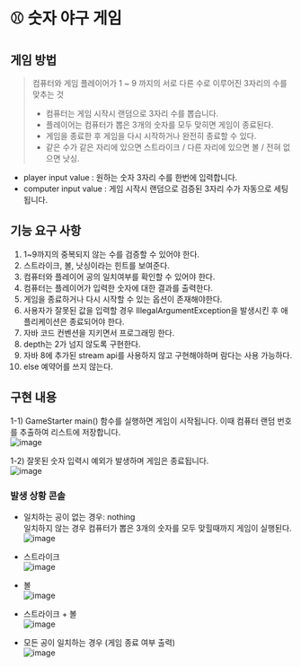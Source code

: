 # ⚾️ 숫자 야구 게임

## 게임 방법
> 컴퓨터와 게임 플레이어가 1 ~ 9 까지의 서로 다른 수로 이루어진 3자리의 수를 맞추는 것
> - 컴퓨터는 게임 시작시 랜덤으로 3자리 수를 뽑습니다.
> - 플레이어는 컴퓨터가 뽑은 3개의 숫자를 모두 맞히면 게임이 종료된다.
> - 게임을 종료한 후 게임을 다시 시작하거나 완전히 종료할 수 있다.
> - 같은 수가 같은 자리에 있으면 스트라이크 / 다른 자리에 있으면 볼 / 전혀 없으면 낫싱.

- player input value
: 원하는 숫자 3자리 수를 한번에 입력합니다.
- computer input value
: 게임 시작시 랜덤으로 검증된 3자리 수가 자동으로 세팅 됩니다.

## 기능 요구 사항
1. 1~9까지의 중복되지 않는 수를 검증할 수 있어야 한다.
2. 스트라이크, 볼, 낫싱이라는 힌트를 보여준다. 
3. 컴퓨터와 플레이어 공의 일치여부를 확인할 수 있어야 한다.
4. 컴퓨터는 플레이어가 입력한 숫자에 대한 결과를 출력한다.
5. 게임을 종료하거나 다시 시작할 수 있는 옵션이 존재해야한다.
6. 사용자가 잘못된 값을 입력할 경우 IllegalArgumentException을 발생시킨 후 애플리케이션은 종료되어야 한다.
7. 자바 코드 컨벤션을 지키면서 프로그래밍 한다.
8. depth는 2가 넘지 않도록 구현한다.
9. 자바 8에 추가된 stream api를 사용하지 않고 구현해야하며 람다는 사용 가능하다.
10. else 예약어를 쓰지 않는다.

## 구현 내용
1-1) GameStarter main() 함수를 실행하면 게임이 시작됩니다.
이때 컴퓨터 랜덤 번호를 추출하여 리스트에 저장합니다. <br>
![image](https://github.com/jangseoyun/springjpa-mustache-article/assets/94329274/c944924b-0f7d-49e4-b53c-a96ac9095c52)

1-2) 잘못된 숫자 입력시 예외가 발생하며 게임은 종료됩니다. <br>
![image](https://github.com/jangseoyun/springjpa-mustache-article/assets/94329274/6c16c02b-a55a-47ec-8f0f-77fe6f027c2a)

### 발생 상황 콘솔

- 일치하는 공이 없는 경우: nothing <br>
일치하지 않는 경우 컴퓨터가 뽑은 3개의 숫자를 모두 맞힐때까지 게임이 실행된다. <br>
![image](https://github.com/jangseoyun/springjpa-mustache-article/assets/94329274/01c4d519-14a7-446f-9ad1-ec63229bc421)

- 스트라이크 <br>
![image](https://github.com/jangseoyun/springjpa-mustache-article/assets/94329274/1cf71f9f-a992-43d2-9f34-11cceceb5174)

- 볼 <br>
![image](https://github.com/jangseoyun/springjpa-mustache-article/assets/94329274/de9afe60-4982-4ed9-a511-3be7b7146b22)

- 스트라이크 + 볼 <br>
![image](https://github.com/jangseoyun/springjpa-mustache-article/assets/94329274/0df16d27-452c-4ece-bdd5-ef7068c4e2ce)

- 모든 공이 일치하는 경우 (게임 종료 여부 출력) <br>
![image](https://github.com/jangseoyun/springjpa-mustache-article/assets/94329274/f7ae553f-2a41-4f2a-a9a6-35625d40d1fd)
